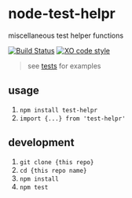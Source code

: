 # node-test-helpr

miscellaneous test helper functions

[![Build Status](https://travis-ci.org/tony-kerz/node-test-helpr.svg?branch=master)](https://travis-ci.org/tony-kerz/node-test-helpr)
[![XO code style](https://img.shields.io/badge/code_style-XO-5ed9c7.svg)](https://github.com/sindresorhus/xo)

> see [tests](test) for examples

## usage

1. `npm install test-helpr`
1. `import {...} from 'test-helpr'`

## development

1. `git clone {this repo}`
1. `cd {this repo name}`
1. `npm install`
1. `npm test`
